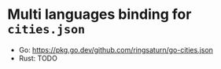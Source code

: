# Multi languages binding for `cities.json`

- Go: <https://pkg.go.dev/github.com/ringsaturn/go-cities.json>
- Rust: TODO
